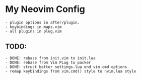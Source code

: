# My Neovim Config

    - plugin options in after/plugin.
    - keybindings in maps.vim
    - all plugins in plug.vim

## TODO: 

    - DONE: rebase from init.vim to init.lua
    - DONE: rebase from Vim PLug to packer
    - DONE: struct better settings.lua end vim.cmd options
    - remap keybindings from vim.cmd() style to nvim.lua style
